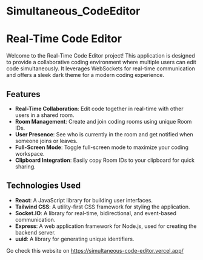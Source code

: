 # Simultaneous_CodeEditor


# Real-Time Code Editor

Welcome to the Real-Time Code Editor project! This application is designed to provide a collaborative coding environment where multiple users can edit code simultaneously. It leverages WebSockets for real-time communication and offers a sleek dark theme for a modern coding experience.

## Features

- **Real-Time Collaboration**: Edit code together in real-time with other users in a shared room.
- **Room Management**: Create and join coding rooms using unique Room IDs.
- **User Presence**: See who is currently in the room and get notified when someone joins or leaves.
- **Full-Screen Mode**: Toggle full-screen mode to maximize your coding workspace.
- **Clipboard Integration**: Easily copy Room IDs to your clipboard for quick sharing.

## Technologies Used

- **React**: A JavaScript library for building user interfaces.
- **Tailwind CSS**: A utility-first CSS framework for styling the application.
- **Socket.IO**: A library for real-time, bidirectional, and event-based communication.
- **Express**: A web application framework for Node.js, used for creating the backend server.
- **uuid**: A library for generating unique identifiers.

Go check this website on https://simultaneous-code-editor.vercel.app/
